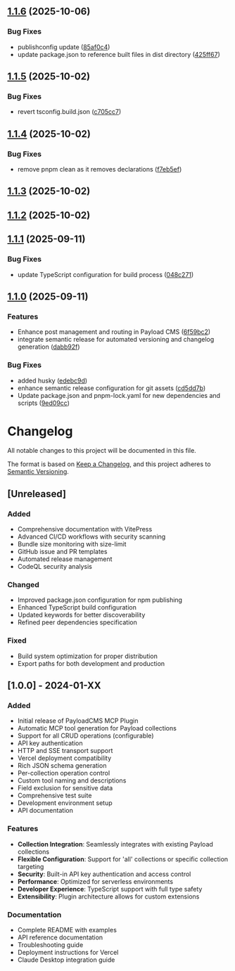 ## [1.1.6](https://github.com/Antler-Digital/payload-plugin-mcp/compare/v1.1.5...v1.1.6) (2025-10-06)

### Bug Fixes

* publishconfig update ([85af0c4](https://github.com/Antler-Digital/payload-plugin-mcp/commit/85af0c4c9ebc2a2a0d2a097d306ef19876f56893))
* update package.json to reference built files in dist directory ([425ff67](https://github.com/Antler-Digital/payload-plugin-mcp/commit/425ff67e286663cd5004ca6240fdec6c958a30e9))

## [1.1.5](https://github.com/Antler-Digital/payload-plugin-mcp/compare/v1.1.4...v1.1.5) (2025-10-02)

### Bug Fixes

* revert tsconfig.build.json ([c705cc7](https://github.com/Antler-Digital/payload-plugin-mcp/commit/c705cc760ea3c82406dd0d2c69a8a3a4e9d18936))

## [1.1.4](https://github.com/Antler-Digital/payload-plugin-mcp/compare/v1.1.3...v1.1.4) (2025-10-02)

### Bug Fixes

* remove pnpm clean as it removes declarations ([f7eb5ef](https://github.com/Antler-Digital/payload-plugin-mcp/commit/f7eb5ef6c15cc8563f893dfba582eaa06595c6a3))

## [1.1.3](https://github.com/Antler-Digital/payload-plugin-mcp/compare/v1.1.2...v1.1.3) (2025-10-02)

## [1.1.2](https://github.com/Antler-Digital/payload-plugin-mcp/compare/v1.1.1...v1.1.2) (2025-10-02)

## [1.1.1](https://github.com/Antler-Digital/payload-plugin-mcp/compare/v1.1.0...v1.1.1) (2025-09-11)

### Bug Fixes

* update TypeScript configuration for build process ([048c271](https://github.com/Antler-Digital/payload-plugin-mcp/commit/048c271337ba546acf7016e82f4a5f202ad34790))

## [1.1.0](https://github.com/Antler-Digital/payload-plugin-mcp/compare/v1.0.0...v1.1.0) (2025-09-11)

### Features

* Enhance post management and routing in Payload CMS ([6f59bc2](https://github.com/Antler-Digital/payload-plugin-mcp/commit/6f59bc2aaf52601df66f98a3dd4b800d88d6561c))
* integrate semantic release for automated versioning and changelog generation ([dabb92f](https://github.com/Antler-Digital/payload-plugin-mcp/commit/dabb92f5b0882dee01429c2e98c50722f7ad2c4b))

### Bug Fixes

* added husky ([edebc9d](https://github.com/Antler-Digital/payload-plugin-mcp/commit/edebc9d60d495282a68597f368c152a870aa88b2))
* enhance semantic release configuration for git assets ([cd5dd7b](https://github.com/Antler-Digital/payload-plugin-mcp/commit/cd5dd7b2e11336d7091f3e7cd681ceaa82f67a00))
* Update package.json and pnpm-lock.yaml for new dependencies and scripts ([9ed09cc](https://github.com/Antler-Digital/payload-plugin-mcp/commit/9ed09cc20567cd18a5e92440130b30de8b4f81d1))

# Changelog

All notable changes to this project will be documented in this file.

The format is based on [Keep a Changelog](https://keepachangelog.com/en/1.0.0/),
and this project adheres to [Semantic Versioning](https://semver.org/spec/v2.0.0.html).

## [Unreleased]

### Added
- Comprehensive documentation with VitePress
- Advanced CI/CD workflows with security scanning
- Bundle size monitoring with size-limit
- GitHub issue and PR templates
- Automated release management
- CodeQL security analysis

### Changed
- Improved package.json configuration for npm publishing
- Enhanced TypeScript build configuration
- Updated keywords for better discoverability
- Refined peer dependencies specification

### Fixed
- Build system optimization for proper distribution
- Export paths for both development and production

## [1.0.0] - 2024-01-XX

### Added
- Initial release of PayloadCMS MCP Plugin
- Automatic MCP tool generation for Payload collections
- Support for all CRUD operations (configurable)
- API key authentication
- HTTP and SSE transport support
- Vercel deployment compatibility
- Rich JSON schema generation
- Per-collection operation control
- Custom tool naming and descriptions
- Field exclusion for sensitive data
- Comprehensive test suite
- Development environment setup
- API documentation

### Features
- **Collection Integration**: Seamlessly integrates with existing Payload collections
- **Flexible Configuration**: Support for 'all' collections or specific collection targeting
- **Security**: Built-in API key authentication and access control
- **Performance**: Optimized for serverless environments
- **Developer Experience**: TypeScript support with full type safety
- **Extensibility**: Plugin architecture allows for custom extensions

### Documentation
- Complete README with examples
- API reference documentation
- Troubleshooting guide
- Deployment instructions for Vercel
- Claude Desktop integration guide

